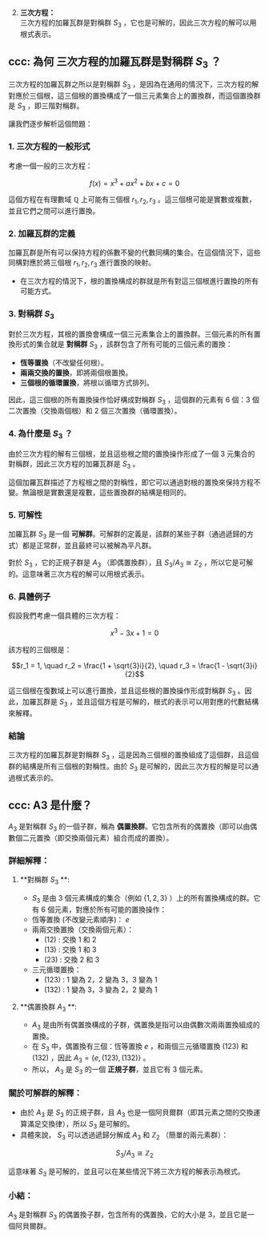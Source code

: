 2. **三次方程：**  
   三次方程的加羅瓦群是對稱群  $`S_3`$ ，它也是可解的，因此三次方程的解可以用根式表示。

## ccc: 為何 三次方程的加羅瓦群是對稱群  $`S_3`$  ？

三次方程的加羅瓦群之所以是對稱群  $`S_3`$ ，是因為在通用的情況下，三次方程的解對應於三個根，這三個根的置換構成了一個三元素集合上的置換群，而這個置換群是  $`S_3`$ ，即三階對稱群。

讓我們逐步解析這個問題：

### 1. 三次方程的一般形式

考慮一個一般的三次方程：


```math
f(x) = x^3 + ax^2 + bx + c = 0
```


這個方程在有理數域  $`\mathbb{Q}`$  上可能有三個根  $`r_1, r_2, r_3`$ 。這三個根可能是實數或複數，並且它們之間可以進行置換。

### 2. 加羅瓦群的定義

加羅瓦群是所有可以保持方程的係數不變的代數同構的集合。在這個情況下，這些同構對應於將三個根  $`r_1, r_2, r_3`$  進行置換的映射。

- 在三次方程的情況下，根的置換構成的群就是所有對這三個根進行置換的所有可能方式。

### 3. 對稱群  $`S_3`$ 

對於三次方程，其根的置換會構成一個三元素集合上的置換群。三個元素的所有置換形式的集合就是 **對稱群**  $`S_3`$ ，該群包含了所有可能的三個元素的置換：

- **恆等置換**（不改變任何根）。
- **兩兩交換的置換**，即將兩個根置換。
- **三個根的循環置換**，將根以循環方式排列。

因此，這三個根的所有置換操作恰好構成對稱群  $`S_3`$ ，這個群的元素有 6 個：3 個二次置換（交換兩個根）和 2 個三次置換（循環置換）。

### 4. 為什麼是  $`S_3`$ ？

由於三次方程的解有三個根，並且這些根之間的置換操作形成了一個 3 元集合的對稱群，因此三次方程的加羅瓦群是  $`S_3`$ 。

這個加羅瓦群描述了方程根之間的對稱性，即它可以通過對根的置換來保持方程不變。無論根是實數還是複數，這些置換群的結構是相同的。

### 5. 可解性

加羅瓦群  $`S_3`$  是一個 **可解群**。可解群的定義是，該群的某些子群（通過遞歸的方式）都是正常群，並且最終可以被解為平凡群。

對於  $`S_3`$ ，它的正規子群是  $`A_3`$ （即偶置換群），且  $`S_3 / A_3 \cong \mathbb{Z}_2`$ ，所以它是可解的。這意味著三次方程的解可以用根式表示。

### 6. 具體例子

假設我們考慮一個具體的三次方程：


```math
x^3 - 3x + 1 = 0
```


該方程的三個根是：


```math
r_1 = 1, \quad r_2 = \frac{1 + \sqrt{3}i}{2}, \quad r_3 = \frac{1 - \sqrt{3}i}{2}
```


這三個根在復數域上可以進行置換，並且這些根的置換操作形成對稱群  $`S_3`$ 。因此，加羅瓦群是  $`S_3`$ ，並且這個方程是可解的，根式的表示可以用對應的代數結構來解釋。

### 結論

三次方程的加羅瓦群是對稱群  $`S_3`$ ，這是因為三個根的置換組成了這個群，且這個群的結構是所有三個根的對稱性。由於  $`S_3`$  是可解的，因此三次方程的解是可以通過根式表示的。

## ccc: A3 是什麼？

 $`A_3`$  是對稱群  $`S_3`$  的一個子群，稱為 **偶置換群**。它包含所有的偶置換（即可以由偶數個二元置換（即交換兩個元素）組合而成的置換）。

### 詳細解釋：

1. **對稱群  $`S_3`$ **:
   -  $`S_3`$  是由 3 個元素構成的集合（例如  $`\{1, 2, 3\}`$ ）上的所有置換構成的群。它有 6 個元素，對應於所有可能的置換操作：
     - 恆等置換 (不改變元素順序)： $`e`$ 
     - 兩兩交換置換（交換兩個元素）：
       -  $`(12)`$ : 交換 1 和 2
       -  $`(13)`$ : 交換 1 和 3
       -  $`(23)`$ : 交換 2 和 3
     - 三元循環置換：
       -  $`(123)`$ : 1 變為 2，2 變為 3，3 變為 1
       -  $`(132)`$ : 1 變為 3，3 變為 2，2 變為 1

2. **偶置換群  $`A_3`$ **:
   -  $`A_3`$  是由所有偶置換構成的子群，偶置換是指可以由偶數次兩兩置換組成的置換。
   - 在  $`S_3`$  中，偶置換有三個：恆等置換  $`e`$ ，和兩個三元循環置換  $`(123)`$  和  $`(132)`$ ，因此  $`A_3 = \{ e, (123), (132) \}`$ 。
   - 所以， $`A_3`$  是  $`S_3`$  的一個 **正規子群**，並且它有 3 個元素。

### 關於可解群的解釋：

- 由於  $`A_3`$  是  $`S_3`$  的正規子群，且  $`A_3`$  也是一個阿貝爾群（即其元素之間的交換運算滿足交換律），所以  $`S_3`$  是可解的。
- 具體來說， $`S_3`$  可以透過遞歸分解成  $`A_3`$  和  $`\mathbb{Z}_2`$ （簡單的兩元素群）：


```math
S_3 / A_3 \cong \mathbb{Z}_2
```


這意味著  $`S_3`$  是可解的，並且可以在某些情況下將三次方程的解表示為根式。

### 小結：

 $`A_3`$  是對稱群  $`S_3`$  的偶置換子群，包含所有的偶置換，它的大小是 3，並且它是一個阿貝爾群。

